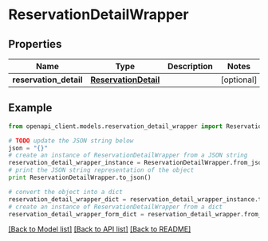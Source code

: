 # ReservationDetailWrapper


## Properties
Name | Type | Description | Notes
------------ | ------------- | ------------- | -------------
**reservation_detail** | [**ReservationDetail**](ReservationDetail.md) |  | [optional] 

## Example

```python
from openapi_client.models.reservation_detail_wrapper import ReservationDetailWrapper

# TODO update the JSON string below
json = "{}"
# create an instance of ReservationDetailWrapper from a JSON string
reservation_detail_wrapper_instance = ReservationDetailWrapper.from_json(json)
# print the JSON string representation of the object
print ReservationDetailWrapper.to_json()

# convert the object into a dict
reservation_detail_wrapper_dict = reservation_detail_wrapper_instance.to_dict()
# create an instance of ReservationDetailWrapper from a dict
reservation_detail_wrapper_form_dict = reservation_detail_wrapper.from_dict(reservation_detail_wrapper_dict)
```
[[Back to Model list]](../README.md#documentation-for-models) [[Back to API list]](../README.md#documentation-for-api-endpoints) [[Back to README]](../README.md)


